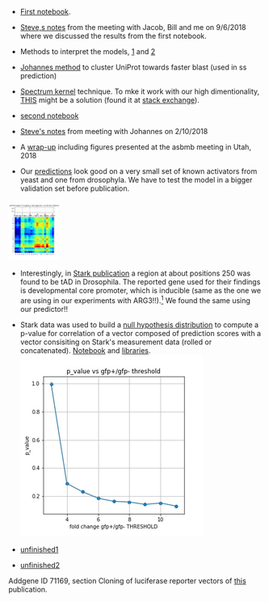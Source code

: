 * [First notebook](https://htmlpreview.github.io/?https://github.com/aerijman/Transcriptional-Activation-Domains/blob/gh-pages/TADs_primer.html).
* [Steve,s notes](https://github.com/aerijman/Transcriptional-Activation-Domains/blob/gh-pages/9_6_18%20Nobel%20meeting.pdf) from the meeting with Jacob, Bill and me on 9/6/2018 where we discussed the results from the first notebook.

* Methods to interpret the models, [1](http://papers.nips.cc/paper/7062-a-unified-approach-to-interpreting-model-predictions.pdf) and [2](https://arxiv.org/pdf/1703.01365.pdf)

* [Johannes method](https://uniclust.mmseqs.com) to cluster UniProt towards faster blast (used in ss prediction)
* [Spectrum kernel](http://psb.stanford.edu/psb-online/proceedings/psb02/leslie.pdf) technique. To mke it work with our high dimentionality, [THIS](http://citeseerx.ist.psu.edu/viewdoc/download?doi=10.1.1.144.9009&rep=rep1&type=pdf) might be a solution (found it at [stack exchange](https://datascience.stackexchange.com/questions/989/svm-using-scikit-learn-runs-endlessly-and-never-completes-execution)).  

* [second notebook](http://htmlpreview.github.io/?https://github.com/aerijman/TADs-analysis/blob/master/TAD_second_clean.html)

* [Steve's notes](./10_2_2028_talk_with_Johannes.pdf) from meeting with Johannes on 2/10/2018 

* A [wrap-up](https://htmlpreview.github.io/?https://github.com/aerijman/TADs-analysis/blob/master/UtahConference.html) including figures presented at the asbmb meeting in Utah, 2018

* Our [predictions](https://htmlpreview.github.io/?https://github.com/aerijman/TADs-analysis/blob/master/predict_sequences.html) look good on a very small set of known activators from yeast and one from drosophyla. We have to test the model in a bigger validation set before publication.


[<img src="./figures/heatmap_1.jpg" width="100">](https://youtu.be/7gUZ2tquVYg)



* Interestingly, in [Stark publication](http://emboj.embopress.org/content/37/16/e98896) a region at about positions 250 was found to be tAD in Drosophila. The reported gene used for their findings is developmental core promoter, which is inducible (same as the one we are using in our experiments with ARG3!!).[<sup>1</sup>](#1)
We found the same using our predictor!!


* Stark data was used to build a [null hypothesis distribution](./empirical_null_model/results/distributions_complete_set_A.jpg) to compute a p-value for correlation of a vector composed of prediction scores with a vector consisiting on Stark's measurement data (rolled or concatenated). [Notebook](https://htmlpreview.github.io/?https://github.com/aerijman/TADs-analysis/blob/master/empirical_null_model/notebooks/predictions_Logo.html) and [libraries](./empirical_null_model/libraries/predictions_Logo_library.py). 
![](./empirical_null_model/results/pValues__vs__threshold_complete_set.jpg)

* [unfinished1](https://htmlpreview.github.io/?https://github.com/aerijman/TADs-analysis/blob/master/kmers.html)
* [unfinished2](https://htmlpreview.github.io/?https://github.com/aerijman/TADs-analysis/blob/master/predictions_Logo.html)





Addgene ID 71169, section Cloning of luciferase reporter vectors of [this](https://www.nature.com/articles/nature15545) publication.<a class="anchor" id="1"></a>
